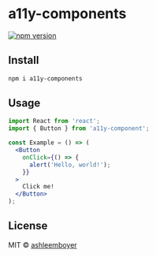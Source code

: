 # a11y-components

[![npm version](https://badge.fury.io/js/a11y-components.svg)](https://badge.fury.io/js/a11y-components)

## Install

```bash
npm i a11y-components
```

## Usage

```jsx
import React from 'react';
import { Button } from 'a11y-component';

const Example = () => (
  <Button
    onClick={() => {
      alert('Hello, world!');
    }}
  >
    Click me!
  </Button>
);
```

## License

MIT © [ashleemboyer](https://github.com/ashleemboyer)
